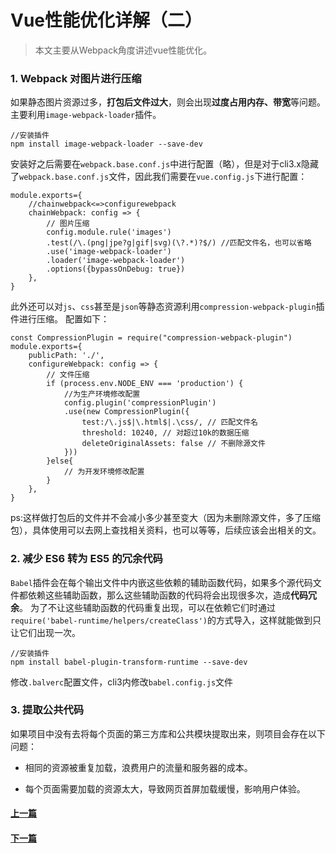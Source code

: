 # Vue性能优化详解（二）

>本文主要从Webpack角度讲述vue性能优化。

### 1. Webpack 对图片进行压缩

如果静态图片资源过多，**打包后文件过大**，则会出现**过度占用内存、带宽**等问题。
主要利用`image-webpack-loader`插件。
```
//安装插件
npm install image-webpack-loader --save-dev
```
安装好之后需要在`webpack.base.conf.js`中进行配置（略），但是对于cli3.x隐藏了`webpack.base.conf.js`文件，因此我们需要在`vue.config.js`下进行配置：
```
module.exports={
    //chainwebpack<=>configurewebpack
    chainWebpack: config => { 
        // 图片压缩
        config.module.rule('images')
        .test(/\.(png|jpe?g|gif|svg)(\?.*)?$/) //匹配文件名，也可以省略
        .use('image-webpack-loader')
        .loader('image-webpack-loader')
        .options({bypassOnDebug: true})
    },  
}
```
此外还可以对`js`、`css`甚至是`json`等静态资源利用`compression-webpack-plugin`插件进行压缩。
配置如下：
```
const CompressionPlugin = require("compression-webpack-plugin")
module.exports={
    publicPath: './',
    configureWebpack: config => {
        // 文件压缩
        if (process.env.NODE_ENV === 'production') {
            //为生产环境修改配置
            config.plugin('compressionPlugin')
            .use(new CompressionPlugin({
                test:/\.js$|\.html$|.\css/, // 匹配文件名
                threshold: 10240, // 对超过10k的数据压缩
                deleteOriginalAssets: false // 不删除源文件
            }))
        }else{
            // 为开发环境修改配置
        }
    },  
}
```
ps:这样做打包后的文件并不会减小多少甚至变大（因为未删除源文件，多了压缩包），具体使用可以去网上查找相关资料，也可以等等，后续应该会出相关的文。

### 2. 减少 ES6 转为 ES5 的冗余代码
`Babel`插件会在每个输出文件中内嵌这些依赖的辅助函数代码，如果多个源代码文件都依赖这些辅助函数，那么这些辅助函数的代码将会出现很多次，造成**代码冗余**。
为了不让这些辅助函数的代码重复出现，可以在依赖它们时通过`require('babel-runtime/helpers/createClass')`的方式导入，这样就能做到只让它们出现一次。
```
//安装插件
npm install babel-plugin-transform-runtime --save-dev
```
修改`.balverc`配置文件，cli3内修改`babel.config.js`文件

### 3. 提取公共代码

如果项目中没有去将每个页面的第三方库和公共模块提取出来，则项目会存在以下问题：

- 相同的资源被重复加载，浪费用户的流量和服务器的成本。

- 每个页面需要加载的资源太大，导致网页首屏加载缓慢，影响用户体验。

#### [上一篇](VueOptimize1.md)

#### [下一篇](VueOptimize3.md)